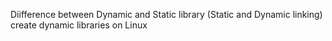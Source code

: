 Diifference between Dynamic and Static library (Static and Dynamic linking)
create dynamic libraries on Linux
